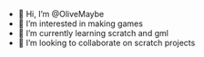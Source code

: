 - 👋 Hi, I’m @OliveMaybe
- 👀 I’m interested in making games
- 🌱 I’m currently learning scratch and gml
- 💞️ I’m looking to collaborate on scratch projects
<!---
OliveMaybe/OliveMaybe is a ✨ special ✨ repository because its `README.md` (this file) appears on your GitHub profile.
You can click the Preview link to take a look at your changes.
--->
